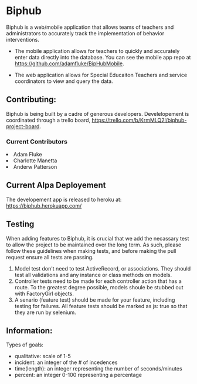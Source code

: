# Biphub
Biphub is a web/mobile application that allows teams of teachers and administrators to accurately track the implementation of behavior interventions.

- The mobile application allows for teachers to quickly and accurately enter data directly into the database. You can see the mobile app repo at https://github.com/adamfluke/BipHubMobile.

- The web application allows for Special Educaiton Teachers and service coordinators to view and query the data.

## Contributing:
Biphub is being built by a cadre of generous developers. Develelopement is coordinated through a trello board, https://trello.com/b/KrmMLQ2l/biphub-project-board.

### Current Contributors
<li>Adam Fluke</li>
<li>Charlotte Manetta</li>
<li>Anderw Patterson</li>

## Current Alpa Deployement
The developement app is released to heroku at: https://biphub.herokuapp.com/

## Testing
When adding features to Biphub, it is crucial that we add the necassary test to allow the project to be maintained over the long term. As such, please follow these guidelines when making tests, and before making the pull request ensure all tests are passing.
<ol>
  <li>Model test don't need to test ActiveRecord, or associations. They should test all validations and any instance or class methods on models.</li>
  <li>Controller tests need to be made for each controller action that has a route. To the greatest degree possible, models shoule be stubbed out with FactoryGirl objects.</li>
  <li>A senario (feature test) should be made for your feature, including testing for failures. All feature tests should be marked as js: true so that they are run by selenium.</li>
</ol>

## Information:
Types of goals:
- qualitative: scale of 1-5
- incident: an integer of the # of incedences
- time(length): an integer representing the number of seconds/minutes
- percent: an integer 0-100 representing a percentage